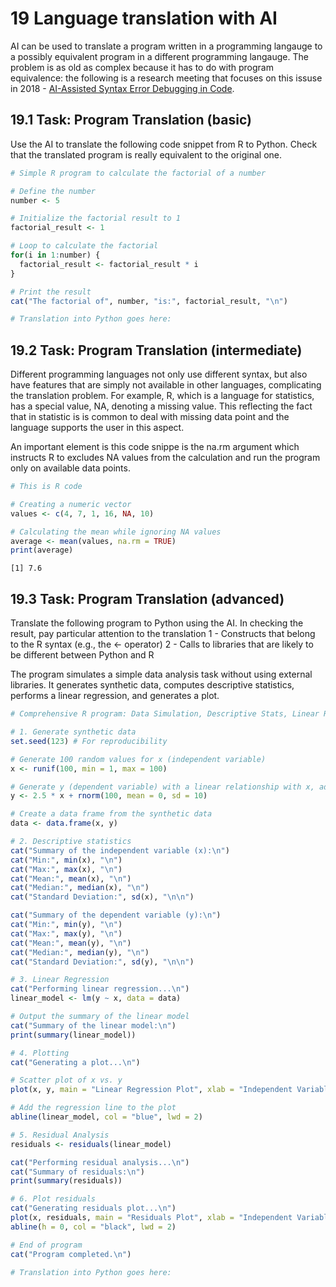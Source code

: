 # 19 Language translation with AI

AI can be used to translate a program written in a programming langauge to a possibly equivalent program in a different programming langauge. The problem is as old as complex because it has to do with program equivalence: the following is a research meeting that focuses on this issuse in 2018 - [AI-Assisted Syntax Error Debugging in Code](https://drops.dagstuhl.de/storage/04dagstuhl-reports/volume08/issue04/18151/DagRep.8.4.1/DagRep.8.4.1.pdf).


## 19.1 Task: Program Translation (basic)

Use the AI to translate the following code snippet from R to Python. Check that the translated program is really equivalent to the original one.



```R
# Simple R program to calculate the factorial of a number

# Define the number
number <- 5

# Initialize the factorial result to 1
factorial_result <- 1

# Loop to calculate the factorial
for(i in 1:number) {
  factorial_result <- factorial_result * i
}

# Print the result
cat("The factorial of", number, "is:", factorial_result, "\n")
```


```R
# Translation into Python goes here:
```

## 19.2 Task: Program Translation (intermediate)

Different programming languages not only use different syntax, but also have features that are simply not available in other languages, complicating the translation problem. For example, R, which is a language for statistics, has a special value, NA, denoting a missing value. This reflecting the fact that in statistic is is common to deal with missing data point and the language supports the user in this aspect.

An important element is this code snippe is the na.rm argument which instructs R to excludes NA values from the calculation and run the program only on available data points.



```R
# This is R code

# Creating a numeric vector
values <- c(4, 7, 1, 16, NA, 10)

# Calculating the mean while ignoring NA values
average <- mean(values, na.rm = TRUE)
print(average)
```

    [1] 7.6


## 19.3 Task: Program Translation (advanced)

Translate the following program to Python using the AI. In checking the result, pay particular attention to the translation
1 - Constructs that belong to the R syntax (e.g., the <- operator)
2 - Calls to libraries that are likely to be different between Python and R

The program simulates a simple data analysis task without using external libraries. It generates synthetic data, computes descriptive statistics, performs a linear regression, and generates a plot.



```R
# Comprehensive R program: Data Simulation, Descriptive Stats, Linear Regression, and Plotting

# 1. Generate synthetic data
set.seed(123) # For reproducibility

# Generate 100 random values for x (independent variable)
x <- runif(100, min = 1, max = 100)

# Generate y (dependent variable) with a linear relationship with x, adding some noise
y <- 2.5 * x + rnorm(100, mean = 0, sd = 10)

# Create a data frame from the synthetic data
data <- data.frame(x, y)

# 2. Descriptive statistics
cat("Summary of the independent variable (x):\n")
cat("Min:", min(x), "\n")
cat("Max:", max(x), "\n")
cat("Mean:", mean(x), "\n")
cat("Median:", median(x), "\n")
cat("Standard Deviation:", sd(x), "\n\n")

cat("Summary of the dependent variable (y):\n")
cat("Min:", min(y), "\n")
cat("Max:", max(y), "\n")
cat("Mean:", mean(y), "\n")
cat("Median:", median(y), "\n")
cat("Standard Deviation:", sd(y), "\n\n")

# 3. Linear Regression
cat("Performing linear regression...\n")
linear_model <- lm(y ~ x, data = data)

# Output the summary of the linear model
cat("Summary of the linear model:\n")
print(summary(linear_model))

# 4. Plotting
cat("Generating a plot...\n")

# Scatter plot of x vs. y
plot(x, y, main = "Linear Regression Plot", xlab = "Independent Variable (x)", ylab = "Dependent Variable (y)", pch = 19)

# Add the regression line to the plot
abline(linear_model, col = "blue", lwd = 2)

# 5. Residual Analysis
residuals <- residuals(linear_model)

cat("Performing residual analysis...\n")
cat("Summary of residuals:\n")
print(summary(residuals))

# 6. Plot residuals
cat("Generating residuals plot...\n")
plot(x, residuals, main = "Residuals Plot", xlab = "Independent Variable (x)", ylab = "Residuals", pch = 19, col = "red")
abline(h = 0, col = "black", lwd = 2)

# End of program
cat("Program completed.\n")
```


```R
# Translation into Python goes here:
```
